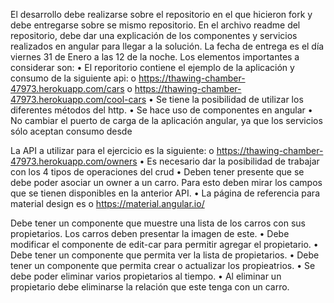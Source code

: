 El desarrollo debe realizarse sobre el repositorio en el que hicieron fork y debe
entregarse sobre se mismo repositorio. En el archivo readme del repositorio, debe
dar una explicación de los componentes y servicios realizados en angular para llegar
a la solución.
La fecha de entrega es el día viernes 31 de Enero a las 12 de la noche.
Los elementos importantes a considerar son:
• El reporitorio contiene el ejemplo de la aplicación y consumo de la siguiente
api:
o https://thawing-chamber-47973.herokuapp.com/cars
o https://thawing-chamber-47973.herokuapp.com/cool-cars
• Se tiene la posibilidad de utilizar los diferentes métodos del http.
• Se hace uso de componentes en angular
• No cambiar el puerto de carga de la aplicación angular, ya que los servicios
sólo aceptan consumo desde

La API a utilizar para el ejercicio es la siguiente:
o https://thawing-chamber-47973.herokuapp.com/owners
• Es necesario dar la posibilidad de trabajar con los 4 tipos de operaciones del
crud
• Deben tener presente que se debe poder asociar un owner a un carro. Para
esto deben mirar los campos que se tienen disponibles en la anterior API.
• La página de referencia para material design es
o https://material.angular.io/

Debe tener un componente que muestre una lista de los carros con sus
propietarios. Los carros deben presentar la imagen de este.
• Debe modificar el componente de edit-car para permitir agregar el
propietario.
• Debe tener un componente que permita ver la lista de propietarios.
• Debe tener un componente que permita crear o actualizar los propieatrios.
• Se debe poder eliminar varios propietarios al tiempo.
• Al eliminar un propietario debe eliminarse la relación que este tenga con un
carro.